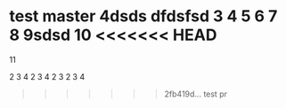 test master 4dsds
dfdsfsd
3
4
5
6
7
8
9sdsd
10
<<<<<<< HEAD
=======
11

2
3
4
2
3
4
2
3
2
3
4
>>>>>>> 2fb419d... test pr
